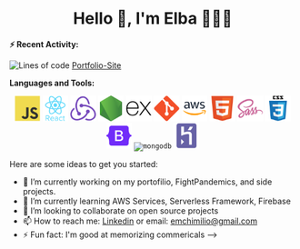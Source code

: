 <h1 align="center"> Hello 👋, I'm Elba 👩🏽‍💻 </h1>

**:zap: Recent Activity:**

<!--START_SECTION:activity-->

<!--END_SECTION:activity-->
![Lines of code](https://img.shields.io/tokei/lines/github/elba3184/Portfolio-Site) [Portfolio-Site](https://elbachimilio.com/)

<!--START_SECTION:waka-->
<!--END_SECTION:waka-->

**Languages and Tools:**  
<p align="center">
<code><img src="https://raw.githubusercontent.com/devicons/devicon/master/icons/javascript/javascript-original.svg" alt="javascript" width="45" height="45" /></code>
<code><img src="https://raw.githubusercontent.com/devicons/devicon/master/icons/react/react-original-wordmark.svg" alt="react" width="45" height="45" /></code>
<code><img src="https://github.com/devicons/devicon/blob/master/icons/redux/redux-original.svg" alt="redux" width="45" height="45"  /></code>
<code><img src="https://github.com/devicons/devicon/blob/master/icons/nodejs/nodejs-original.svg" alt="nodejs" width="45" height="45" /></code>
<code><img src="https://github.com/devicons/devicon/blob/master/icons/express/express-original.svg" alt="expressjs" width="45" height="45" /></code>
<code><img src="https://github.com/devicons/devicon/blob/master/icons/git/git-original.svg" alt="git" width="45" height="45" /></code>
<code><img src="https://raw.githubusercontent.com/github/explore/80688e429a7d4ef2fca1e82350fe8e3517d3494d/topics/aws/aws.png" alt="aws" width="45" height="45" /></code>
<code><img src="https://github.com/devicons/devicon/blob/master/icons/html5/html5-original.svg" alt="html5" width="45" height="45" /></code>
<code><img src="https://github.com/devicons/devicon/blob/master/icons/sass/sass-original.svg" alt="sass/sccs" width="45" height="45" /></code>
<code><img src="https://raw.githubusercontent.com/devicons/devicon/master/icons/css3/css3-original-wordmark.svg" alt="css3" width="45" height="45" /></code>
<code><img src="https://raw.githubusercontent.com/devicons/devicon/master/icons/bootstrap/bootstrap-plain.svg" alt="bootstrap" width="45" height="45" /></code>
<code><img src="https://devicons.github.io/devicon/devicon.git/icons/mongodb/mongodb-original-wordmark.svg" alt="mongodb" width="45" height="45" /></code>
<code><img src="https://raw.githubusercontent.com/devicons/devicon/master/icons/heroku/heroku-plain.svg" alt="heroku" width="45" height="45" /></code>
</p>

Here are some ideas to get you started:

- 🔭 I’m currently working on my portofilio, FightPandemics, and side projects.
- 🌱 I’m currently learning AWS Services, Serverless Framework, Firebase
- 👯 I’m looking to collaborate on open source projects
- 📫 How to reach me: [Linkedin](https://www.linkedin.com/in/elbachimilio/) or email: emchimilio@gmail.com
- ⚡ Fun fact: I'm good at memorizing commericals
-->
